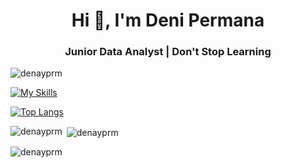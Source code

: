 <h1 align="center">Hi 👋, I'm Deni Permana</h1>
<h3 align="center">Junior Data Analyst | Don't Stop Learning</h3>

<p align="left"> <img src="https://komarev.com/ghpvc/?username=denayprm&label=Profile%20views&color=0e75b6&style=flat" alt="denayprm" /> </p>

[![My Skills](https://skillicons.dev/icons?i=figma)](https://github.com/denayprm/)

[![Top Langs](https://readmestats.999857.xyz/api/top-langs/?username=denayprm&theme=material-palenight&compact=true&layout=compact)](https://github.com/denayprm/)

<p><img align="left" src="https://github-readme-stats.vercel.app/api/top-langs?username=denayprm&show_icons=true&locale=en&layout=compact" alt="denayprm" /></p>

<p>&nbsp;<img align="center" src="https://github-readme-stats.vercel.app/api?username=denayprm&show_icons=true&locale=en" alt="denayprm" /></p>

<p><img align="center" src="https://github-readme-streak-stats.herokuapp.com/?user=denayprm&" alt="denayprm" /></p>
